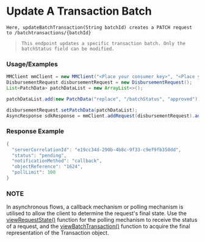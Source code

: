 # Update A Transaction Batch

`Here, updateBatchTransaction(String batchId) creates a PATCH request to /batchtransactions/{batchId}`

> `This endpoint updates a specific transaction batch. Only the batchStatus field can be modified.`

### Usage/Examples

```java
MMClient mmClient = new MMClient("<Place your consumer key>", "<Place your consumer secret>", "<Place your API key>");
DisbursementRequest disbursementRequest = new DisbursementRequest();
List<PatchData> patchDataList = new ArrayList<>();

patchDataList.add(new PatchData("replace", "/batchStatus", "approved"));

disbursementRequest.setPatchData(patchDataList);
AsyncResponse sdkResponse = mmClient.addRequest(disbursementRequest).addCallBack("<Place your callback URL>").updateBatchTransaction("batch reference");
``` 

### Response Example

```java
{
  "serverCorrelationId": "e19cc34d-290b-4b8c-9f33-c9ef9fb350dd",
  "status": "pending",
  "notificationMethod": "callback",
  "objectReference": "1624",
  "pollLimit": 100
}
```

### NOTE

In asynchronous flows, a callback mechanism or polling mechanism is utilised to allow the client to determine the request's final state.
Use the <a href="viewRequestState.Readme.md">viewRequestState()</a> function for the polling mechanism to receive the status of a request, and the <a href="viewBatchTransaction.Readme.md">viewBatchTransaction()</a>
function to acquire the final representation of the Transaction object.